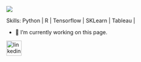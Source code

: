 ![](https://www.thomasmeli.tech/wp-content/uploads/2020/12/Screen-Shot-2020-12-15-at-1.56.10-PM.png)


Skills: Python | R | Tensorflow | SKLearn | Tableau | 

- 🔭 I’m currently working on this page. 


[<img src='https://cdn.jsdelivr.net/npm/simple-icons@3.0.1/icons/linkedin.svg' alt='linkedin' height='40'>](https://www.linkedin.com/in/https://www.linkedin.com/in/thomasmeli//)  


